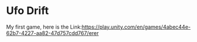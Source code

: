 # Ufo Drift
My first game, here is the Link:https://play.unity.com/en/games/4abec44e-62b7-4227-aa82-47d757cdd767/erer
